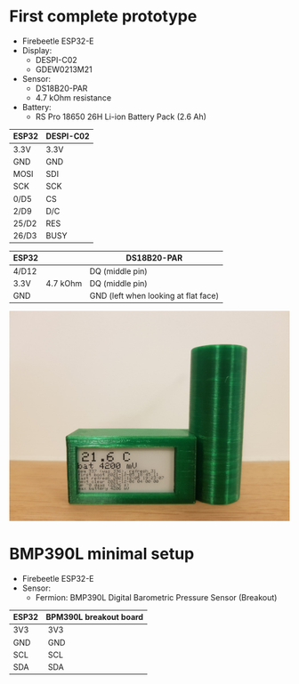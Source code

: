 # First complete prototype

- Firebeetle ESP32-E
- Display:
  - DESPI-C02
  - GDEW0213M21
- Sensor:
  - DS18B20-PAR
  - 4.7 kOhm resistance
- Battery:
  - RS Pro 18650 26H Li-ion Battery Pack (2.6 Ah)

| ESP32 | DESPI-C02 |
|-------|-----------|
| 3.3V  | 3.3V      |
| GND   | GND       |
| MOSI  | SDI       |
| SCK   | SCK       |
| 0/D5  | CS        |
| 2/D9  | D/C       |
| 25/D2 | RES       |
| 26/D3 | BUSY      |

| ESP32 |          | DS18B20-PAR                          |
|-------|----------|--------------------------------------|
| 4/D12 |          | DQ (middle pin)                      |
| 3.3V  | 4.7 kOhm | DQ (middle pin)                      |
| GND   |          | GND (left when looking at flat face) |

![Assembled first prototype](first-prototype.jpg)

# BMP390L minimal setup

- Firebeetle ESP32-E
- Sensor:
  - Fermion: BMP390L Digital Barometric Pressure Sensor (Breakout)

| ESP32 | BPM390L breakout board |
|-------|------------------------|
| 3V3   | 3V3                    |
| GND   | GND                    |
| SCL   | SCL                    |
| SDA   | SDA                    |